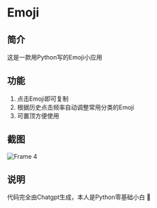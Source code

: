 # Emoji
## 简介

这是一款用Python写的Emoji小应用

## 功能

1. 点击Emoji即可复制
2. 根据历史点击频率自动调整常用分类的Emoji
3. 可置顶方便使用

## 截图

![Frame 4](https://github.com/2019YKL/Emoji/assets/51532948/4ad66d7e-520b-4437-9821-24f65175b2f3)

## 说明

代码完全由Chatgpt生成，本人是Python零基础小白 🤣
